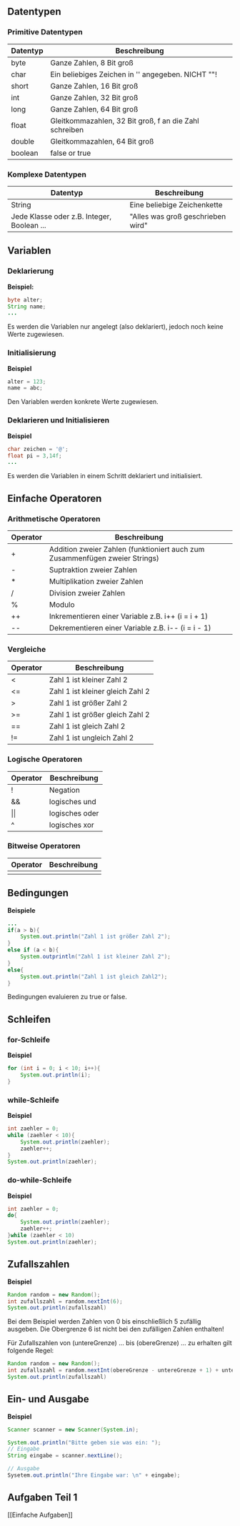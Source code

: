 
## Datentypen
### Primitive Datentypen

| **Datentyp** | **Beschreibung**                                       |
| ------------ | ------------------------------------------------------ |
| byte         | Ganze Zahlen, 8 Bit groß                               |
| char         | Ein beliebiges Zeichen in '' angegeben. NICHT ""!      |
| short        | Ganze Zahlen, 16 Bit groß                              |
| int          | Ganze Zahlen, 32 Bit groß                              |
| long         | Ganze Zahlen, 64 Bit groß                              |
| float        | Gleitkommazahlen, 32 Bit groß, f an die Zahl schreiben |
| double       | Gleitkommazahlen, 64 Bit groß                          |
| boolean      | false or true                                          |
### Komplexe Datentypen
| **Datentyp**                               | **Beschreibung**                  |
| ------------------------------------------ | --------------------------------- |
| String                                     | Eine beliebige Zeichenkette       |
| Jede Klasse oder z.B. Integer, Boolean ... | "Alles was groß geschrieben wird" |

## Variablen
### Deklarierung
**Beispiel:**
```java
byte alter;
String name;
...
```
Es werden die Variablen nur angelegt (also deklariert), jedoch noch keine Werte zugewiesen.

### Initialisierung
**Beispiel**
```java
alter = 123;
name = abc;
```
Den Variablen werden konkrete Werte zugewiesen.

### Deklarieren und Initialisieren
**Beispiel**
```java
char zeichen = '@';
float pi = 3,14f;
...
```
Es werden die Variablen in einem Schritt deklariert und initialisiert.


## Einfache Operatoren
### Arithmetische Operatoren

| **Operator** | **Beschreibung**                                                            |
| ------------ | --------------------------------------------------------------------------- |
| +            | Addition zweier Zahlen (funktioniert auch zum Zusammenfügen zweier Strings) |
| -            | Suptraktion zweier Zahlen                                                   |
| *            | Multiplikation zweier Zahlen                                                |
| /            | Division zweier Zahlen                                                      |
| %            | Modulo                                                                      |
| ++           | Inkrementieren einer Variable z.B. i++ (i = i + 1)                          |
| --           | Dekrementieren einer Variable z.B. i-- (i = i - 1)                          |

### Vergleiche

| **Operator** | **Beschreibung**                 |
| ------------ | -------------------------------- |
| <            | Zahl 1 ist kleiner Zahl 2        |
| <=           | Zahl 1 ist kleiner gleich Zahl 2 |
| >            | Zahl 1 ist größer Zahl 2         |
| >=           | Zahl 1 ist größer gleich Zahl 2  |
| ==           | Zahl 1 ist gleich Zahl 2         |
| !=           | Zahl 1 ist ungleich Zahl 2       |

### Logische Operatoren

| **Operator** | **Beschreibung** |
| ------------ | ---------------- |
| !            | Negation         |
| &&           | logisches und    |
| \|\|         | logisches oder   |
| ^            | logisches xor    |

### Bitweise Operatoren
| **Operator** | **Beschreibung** |
| ------------ | ---------------- |
|              |                  |

## Bedingungen
**Beispiele**
```java
...
if(a > b){
	System.out.println("Zahl 1 ist größer Zahl 2");
}
else if (a < b){
	System.outprintln("Zahl 1 ist kleiner Zahl 2");
}
else{
	System.out.println("Zahl 1 ist gleich Zahl2");
}
```
Bedingungen evaluieren zu true or false.

## Schleifen 
### for-Schleife
**Beispiel**
```java
for (int i = 0; i < 10; i++){
	System.out.println(i);
}
```

### while-Schleife
**Beispiel**
```java
int zaehler = 0;
while (zaehler < 10){
	System.out.println(zaehler);
	zaehler++;
}
System.out.println(zaehler);
```

### do-while-Schleife
**Beispiel**
```java
int zaehler = 0;
do{
	System.out.println(zaehler);
	zaehler++;
}while (zaehler < 10)
System.out.println(zaehler);
```

## Zufallszahlen
**Beispiel** 
```java
Random random = new Random();
int zufallszahl = random.nextInt(6);
System.out.println(zufallszahl)
```
Bei dem Beispiel werden Zahlen von 0 bis einschließlich 5 zufällig ausgeben. Die Obergrenze 6 ist nicht bei den zufälligen Zahlen enthalten!

Für Zufallszahlen von (untereGrenze) ... bis (obereGrenze) ... zu erhalten gilt folgende Regel:
```java
Random random = new Random();
int zufallszahl = random.nextInt(obereGrenze - untereGrenze + 1) + untereGrenze;
System.out.println(zufallszahl)
```

## Ein- und Ausgabe
**Beispiel**
```java
Scanner scanner = new Scanner(System.in);

System.out.println("Bitte geben sie was ein: ");
// Eingabe
String eingabe = scanner.nextLine();

// Ausgabe
Sysetem.out.println("Ihre Eingabe war: \n" + eingabe);
```


## Aufgaben Teil 1
[[Einfache Aufgaben]]